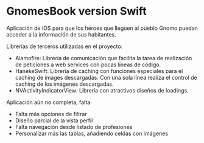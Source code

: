 # GnomesBook version Swift

Aplicación de iOS para que los héroes que lleguen al pueblo Gnomo puedan acceder a la información de sus habitantes.

Librerías de terceros utilizadas en el proyecto:

-	Alamofire: Librería de comunicación que facilita la tarea de realización de peticiones a web services con pocas líneas de código.
-	HanekeSwift: Librería de caching con funciones especiales para el caching de images descargadas. Con una sola línea realiza el control de caching de los imágenes descargadas.
-	NVActivityIndicatorView: Librería con atractivos diseños de loadings.

Aplicación aún no completa, falta:
- Falta más opciones de filtrar
- Diseño parcial de la vista perfil
- Falta navegación desde listado de profesiones
- Personalizar más las tablas, añadiendo celdas con imágenes



